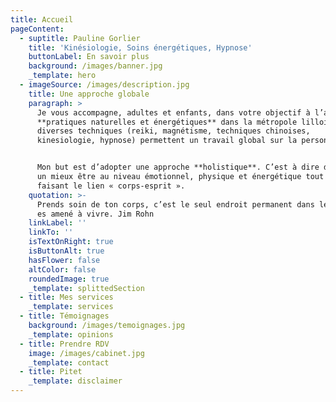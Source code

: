 ```yaml
---
title: Accueil
pageContent:
  - suptitle: Pauline Gorlier
    title: 'Kinésiologie, Soins énergétiques, Hypnose'
    buttonLabel: En savoir plus
    background: /images/banner.jpg
    _template: hero
  - imageSource: /images/description.jpg
    title: Une approche globale
    paragraph: >
      Je vous accompagne, adultes et enfants, dans votre objectif à l’aide de
      **pratiques naturelles et énergétiques** dans la métropole lilloise. Mes
      diverses techniques (reiki, magnétisme, techniques chinoises,
      kinesiologie, hypnose) permettent un travail global sur la personne.


      Mon but est d’adopter une approche **holistique**. C’est à dire d’apporter
      un mieux être au niveau émotionnel, physique et énergétique tout en
      faisant le lien « corps-esprit ».
    quotation: >-
      Prends soin de ton corps, c’est le seul endroit permanent dans lequel tu
      es amené à vivre. Jim Rohn
    linkLabel: ''
    linkTo: ''
    isTextOnRight: true
    isButtonAlt: true
    hasFlower: false
    altColor: false
    roundedImage: true
    _template: splittedSection
  - title: Mes services
    _template: services
  - title: Témoignages
    background: /images/temoignages.jpg
    _template: opinions
  - title: Prendre RDV
    image: /images/cabinet.jpg
    _template: contact
  - title: Pitet
    _template: disclaimer
---
```


